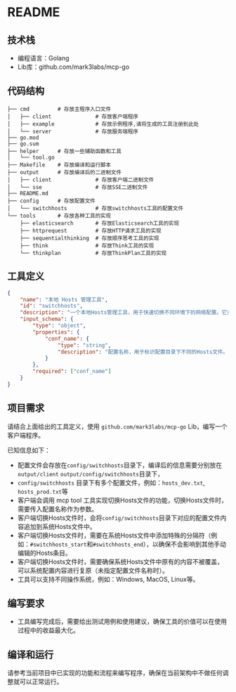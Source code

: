 # README


## 技术栈
- 编程语言：Golang
- Lib库：github.com/mark3labs/mcp-go


## 代码结构

```
├── cmd         # 存放主程序入口文件
│   ├── client              # 存放客户端程序
│   ├── example             # 存放示例程序,请将生成的工具注册到此处
│   └── server              # 存放服务端程序
├── go.mod
├── go.sum
├── helper      # 存放一些辅助函数和工具
│   └── tool.go
├── Makefile    # 存放编译和运行脚本
├── output      # 存放编译后的二进制文件
│   ├── client              # 存放客户端二进制文件
│   └── sse                 # 存放SSE二进制文件
├── README.md
├── config      # 存放配置文件
│   └── switchhosts         # 存放switchhosts工具的配置文件
└── tools       # 存放各种工具的实现
    ├── elasticsearch       # 存放Elasticsearch工具的实现
    ├── httprequest         # 存放HTTP请求工具的实现
    ├── sequentialthinking  # 存放顺序思考工具的实现
    ├── think               # 存放Think工具的实现
    └── thinkplan           # 存放ThinkPlan工具的实现
```

## 工具定义
```json
{
	"name": "本地 Hosts 管理工具",
	"id": "switchhosts",
	"description": "一个本地Hosts管理工具，用于快速切换不同环境下的网络配置。它支持将指定配置中的内容追加到系统Hosts文件中，从而实现快速切换不同环境。Hosts文件中会通过特殊的分隔符（例如：#switchhosts_start和#switchhosts_end）来标识需要追加的内容，确保不会影响到其他手动编辑的Hosts条目。",
	"input_schema": {
		"type": "object",
		"properties": {
			"conf_name": {
				"type": "string",
				"description": "配置名称，用于标识配置目录下不同的Hosts文件。",
			}
		},
		"required": ["conf_name"]
	}
}
```

## 项目需求

请结合上面给出的工具定义，使用 `github.com/mark3labs/mcp-go` Lib，编写一个客户端程序。

已知信息如下：
- 配置文件会存放在`config/switchhosts`目录下，编译后的信息需要分别放在`output/client` `output/config/switchhosts`目录下，
- `config/switchhosts` 目录下有多个配置文件，例如：`hosts_dev.txt`, `hosts_prod.txt`等
- 客户端会调用 mcp tool 工具实现切换Hosts文件的功能，切换Hosts文件时，需要传入配置名称作为参数。
- 客户端切换Hosts文件时，会将`config/switchhosts`目录下对应的配置文件内容追加到系统Hosts文件中。
- 客户端切换Hosts文件时，需要在系统Hosts文件中添加特殊的分隔符（例如：`#switchhosts_start`和`#switchhosts_end`），以确保不会影响到其他手动编辑的Hosts条目。
- 客户端切换Hosts文件时，需要确保系统Hosts文件中原有的内容不被覆盖，可以系统配置内容进行复原（未指定配置文件名称时）。
- 工具可以支持不同操作系统，例如：Windows, MacOS, Linux等。

## 编写要求
- 工具编写完成后，需要给出测试用例和使用建议，确保工具的价值可以在使用过程中的收益最大化。

## 编译和运行
请参考当前项目中已实现的功能和流程来编写程序，确保在当前架构中不做任何调整就可以正常运行。